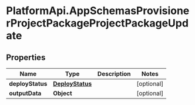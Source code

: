 # PlatformApi.AppSchemasProvisionerProjectPackageProjectPackageUpdate

## Properties

| Name             | Type                                | Description | Notes      |
| ---------------- | ----------------------------------- | ----------- | ---------- |
| **deployStatus** | [**DeployStatus**](DeployStatus.md) |             | [optional] |
| **outputData**   | **Object**                          |             | [optional] |
